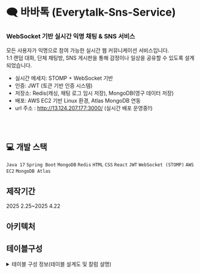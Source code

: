 # 🗨️ 바바톡 (Everytalk-Sns-Service)  
### WebSocket 기반 실시간 익명 채팅 & SNS 서비스

모든 사용자가 익명으로 참여 가능한 실시간 웹 커뮤니케이션 서비스입니다.  
1:1 랜덤 대화, 단체 채팅방, SNS 게시판을 통해 감정이나 일상을 공유할 수 있도록 설계되었습니다.

- 실시간 메세지: STOMP + WebSocket 기반
- 인증: JWT (토큰 기반 인증 시스템)
- 저장소: Redis(캐싱, 채팅 로그 임시 저장), MongoDB(영구 데이터 저장)
- 배포: AWS EC2 기반 Linux 환경, Atlas MongoDB 연동
- url 주소 : http://13.124.207.177:3000/  (실시간 배포 운영중!!)

<br>
<br>

## 💻 개발 스택
`Java 17` `Spring Boot` `MongoDB` `Redis` `HTML` `CSS` `React` `JWT` `WebSocket (STOMP)` `AWS EC2` `MongoDB Atlas`


## 제작기간

2025 2.25~2025 4.22

## 아키텍처



## 테이블구성
<details>
  <summary> 테이블 구성 정보(테이블 설계도 및 칼럼 설명)</summary>
  
![image](https://github.com/user-attachments/assets/1e7a9dd8-fb6d-4059-9a42-01292fe467f5)



1 유저테이블

![image](https://github.com/user-attachments/assets/e320909a-a020-4c60-b244-e41085ca5edf)



2 일 대일 방 테이블


![image](https://github.com/user-attachments/assets/c726b491-43a0-40b8-b4d7-1badded46d64)

3 일 대일 대화 테이블

![image](https://github.com/user-attachments/assets/6854fcb4-3b14-48d7-8b90-c7e333ad924f)

4 단체톡 방 테이블


![image](https://github.com/user-attachments/assets/48c26f0a-fda0-4f33-bfa0-e57f849702b7)

5 단체톡 대화 테이블

![image](https://github.com/user-attachments/assets/b638631f-b328-4932-8c3e-6f52384fa6a1)

6 Sns게시판 테이블


![image](https://github.com/user-attachments/assets/842aaed3-c49c-43e5-9651-7c12cc9e31b4)

7 Sns게시판 조회수 테이블


![image](https://github.com/user-attachments/assets/36c5a3e2-a187-4795-a163-6c43439cbe61)





## 핵심 기능 & 

## 트러블슈팅

## 회고록

